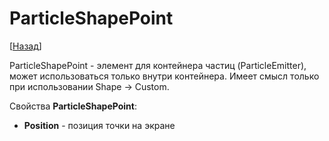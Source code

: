# ParticleShapePoint

[[Назад](@MenuBar.MenuCreate)]

ParticleShapePoint - элемент для контейнера частиц (ParticleEmitter), может использоваться только внутри контейнера. Имеет смысл только при использовании Shape -> Custom.

Свойства **ParticleShapePoint**:

* **Position** - позиция точки на экране
